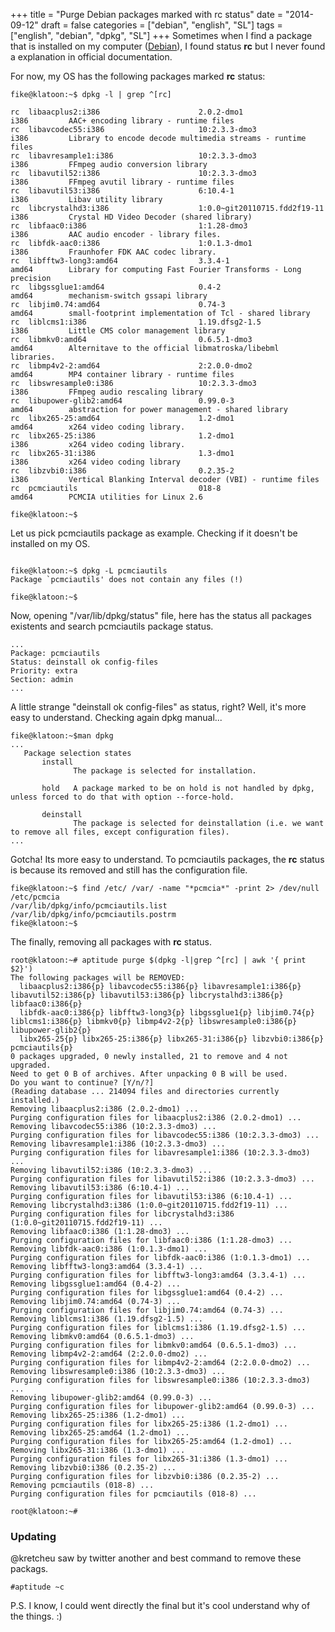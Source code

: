 +++
title = "Purge Debian packages marked with rc status"
date = "2014-09-12"
draft = false
categories = ["debian", "english", "SL"]
tags = ["english", "debian", "dpkg", "SL"]
+++
Sometimes when I find a package that is installed on my computer ([Debian][debian]), I
found status **rc** but I never found a explanation in official documentation.

For now, my OS has the following packages marked **rc** status:
```
fike@klatoon:~$ dpkg -l | grep ^[rc]

rc  libaacplus2:i386                      2.0.2-dmo1                            i386         AAC+ encoding library - runtime files
rc  libavcodec55:i386                     10:2.3.3-dmo3                         i386         Library to encode decode multimedia streams - runtime files
rc  libavresample1:i386                   10:2.3.3-dmo3                         i386         FFmpeg audio conversion library
rc  libavutil52:i386                      10:2.3.3-dmo3                         i386         FFmpeg avutil library - runtime files
rc  libavutil53:i386                      6:10.4-1                              i386         Libav utility library
rc  libcrystalhd3:i386                    1:0.0~git20110715.fdd2f19-11          i386         Crystal HD Video Decoder (shared library)
rc  libfaac0:i386                         1:1.28-dmo3                           i386         AAC audio encoder - library files.
rc  libfdk-aac0:i386                      1:0.1.3-dmo1                          i386         Fraunhofer FDK AAC codec library.
rc  libfftw3-long3:amd64                  3.3.4-1                               amd64        Library for computing Fast Fourier Transforms - Long precision
rc  libgssglue1:amd64                     0.4-2                                 amd64        mechanism-switch gssapi library
rc  libjim0.74:amd64                      0.74-3                                amd64        small-footprint implementation of Tcl - shared library
rc  liblcms1:i386                         1.19.dfsg2-1.5                        i386         Little CMS color management library
rc  libmkv0:amd64                         0.6.5.1-dmo3                          amd64        Alternitave to the official libmatroska/libebml libraries.
rc  libmp4v2-2:amd64                      2:2.0.0-dmo2                          amd64        MP4 container library - runtime files
rc  libswresample0:i386                   10:2.3.3-dmo3                         i386         FFmpeg audio rescaling library
rc  libupower-glib2:amd64                 0.99.0-3                              amd64        abstraction for power management - shared library
rc  libx265-25:amd64                      1.2-dmo1                              amd64        x264 video coding library.
rc  libx265-25:i386                       1.2-dmo1                              i386         x264 video coding library.
rc  libx265-31:i386                       1.3-dmo1                              i386         x264 video coding library
rc  libzvbi0:i386                         0.2.35-2                              i386         Vertical Blanking Interval decoder (VBI) - runtime files
rc  pcmciautils                           018-8                                 amd64        PCMCIA utilities for Linux 2.6

fike@klatoon:~$

```

Let us pick pcmciautils package as example. Checking if it doesn't be installed on my OS.

```

fike@klatoon:~$ dpkg -L pcmciautils
Package `pcmciautils' does not contain any files (!)

fike@klatoon:~$
```

Now, opening "/var/lib/dpkg/status" file, here has the status all packages existents and search pcmciautils package status.

```
...
Package: pcmciautils
Status: deinstall ok config-files
Priority: extra
Section: admin
...
```

A little strange "deinstall ok config-files" as status, right? Well, it's more easy to understand. Checking again dpkg manual...



```
fike@klatoon:~$man dpkg
...
   Package selection states
       install
              The package is selected for installation.

       hold   A package marked to be on hold is not handled by dpkg, unless forced to do that with option --force-hold.

       deinstall
              The package is selected for deinstallation (i.e. we want to remove all files, except configuration files).
...
```

Gotcha! Its more easy to understand. To pcmciautils packages, the **rc** status is because its removed and still has the configuration file.

```
fike@klatoon:~$ find /etc/ /var/ -name "*pcmcia*" -print 2> /dev/null
/etc/pcmcia
/var/lib/dpkg/info/pcmciautils.list
/var/lib/dpkg/info/pcmciautils.postrm
fike@klatoon:~$

```

The finally, removing all packages with **rc** status.

```
root@klatoon:~# aptitude purge $(dpkg -l|grep ^[rc] | awk '{ print $2}')
The following packages will be REMOVED:  
  libaacplus2:i386{p} libavcodec55:i386{p} libavresample1:i386{p} libavutil52:i386{p} libavutil53:i386{p} libcrystalhd3:i386{p} libfaac0:i386{p}
  libfdk-aac0:i386{p} libfftw3-long3{p} libgssglue1{p} libjim0.74{p} liblcms1:i386{p} libmkv0{p} libmp4v2-2{p} libswresample0:i386{p} libupower-glib2{p}
  libx265-25{p} libx265-25:i386{p} libx265-31:i386{p} libzvbi0:i386{p} pcmciautils{p}
0 packages upgraded, 0 newly installed, 21 to remove and 4 not upgraded.
Need to get 0 B of archives. After unpacking 0 B will be used.
Do you want to continue? [Y/n/?]
(Reading database ... 214094 files and directories currently installed.)
Removing libaacplus2:i386 (2.0.2-dmo1) ...
Purging configuration files for libaacplus2:i386 (2.0.2-dmo1) ...
Removing libavcodec55:i386 (10:2.3.3-dmo3) ...
Purging configuration files for libavcodec55:i386 (10:2.3.3-dmo3) ...
Removing libavresample1:i386 (10:2.3.3-dmo3) ...
Purging configuration files for libavresample1:i386 (10:2.3.3-dmo3) ...
Removing libavutil52:i386 (10:2.3.3-dmo3) ...
Purging configuration files for libavutil52:i386 (10:2.3.3-dmo3) ...
Removing libavutil53:i386 (6:10.4-1) ...
Purging configuration files for libavutil53:i386 (6:10.4-1) ...
Removing libcrystalhd3:i386 (1:0.0~git20110715.fdd2f19-11) ...
Purging configuration files for libcrystalhd3:i386 (1:0.0~git20110715.fdd2f19-11) ...
Removing libfaac0:i386 (1:1.28-dmo3) ...
Purging configuration files for libfaac0:i386 (1:1.28-dmo3) ...
Removing libfdk-aac0:i386 (1:0.1.3-dmo1) ...
Purging configuration files for libfdk-aac0:i386 (1:0.1.3-dmo1) ...
Removing libfftw3-long3:amd64 (3.3.4-1) ...
Purging configuration files for libfftw3-long3:amd64 (3.3.4-1) ...
Removing libgssglue1:amd64 (0.4-2) ...
Purging configuration files for libgssglue1:amd64 (0.4-2) ...
Removing libjim0.74:amd64 (0.74-3) ...
Purging configuration files for libjim0.74:amd64 (0.74-3) ...
Removing liblcms1:i386 (1.19.dfsg2-1.5) ...
Purging configuration files for liblcms1:i386 (1.19.dfsg2-1.5) ...
Removing libmkv0:amd64 (0.6.5.1-dmo3) ...
Purging configuration files for libmkv0:amd64 (0.6.5.1-dmo3) ...
Removing libmp4v2-2:amd64 (2:2.0.0-dmo2) ...
Purging configuration files for libmp4v2-2:amd64 (2:2.0.0-dmo2) ...
Removing libswresample0:i386 (10:2.3.3-dmo3) ...
Purging configuration files for libswresample0:i386 (10:2.3.3-dmo3) ...
Removing libupower-glib2:amd64 (0.99.0-3) ...
Purging configuration files for libupower-glib2:amd64 (0.99.0-3) ...
Removing libx265-25:i386 (1.2-dmo1) ...
Purging configuration files for libx265-25:i386 (1.2-dmo1) ...
Removing libx265-25:amd64 (1.2-dmo1) ...
Purging configuration files for libx265-25:amd64 (1.2-dmo1) ...
Removing libx265-31:i386 (1.3-dmo1) ...
Purging configuration files for libx265-31:i386 (1.3-dmo1) ...
Removing libzvbi0:i386 (0.2.35-2) ...
Purging configuration files for libzvbi0:i386 (0.2.35-2) ...
Removing pcmciautils (018-8) ...
Purging configuration files for pcmciautils (018-8) ...

root@klatoon:~#

```

### Updating

@kretcheu saw by twitter another and best command to remove these packags.

```
#aptitude ~c
```

P.S. I know, I could went directly the final but it's cool understand why of the things. :)

[debian]: https://www.debian.org
